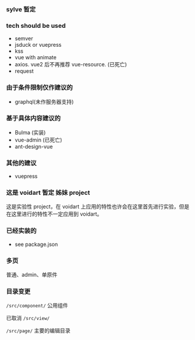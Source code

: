 ### sylve 暂定

### tech should be used

* semver
* jsduck or vuepress
* kss
* vue with animate
* axios. vue2 后不再推荐 vue-resource. (已死亡)
* request

### 由于条件限制仅作建议的

* graphql(未作服务器支持)

### 基于具体内容建议的

* Bulma (实装)
* vue-admin (已死亡)
* ant-design-vue

### 其他的建议

* vuepress

### 这是 voidart 暂定 姊妹 project

这是实验性 project，在 voidart 上应用的特性也许会在这里首先进行实验，但是在这里进行的特性不一定应用到 voidart。

### 已经实装的

* see package.json

### 多页

普通、admin、单原件

### 目录变更

`/src/component/` 公用组件

已取消 `/src/view/`

`/src/page/` 主要的编辑目录
